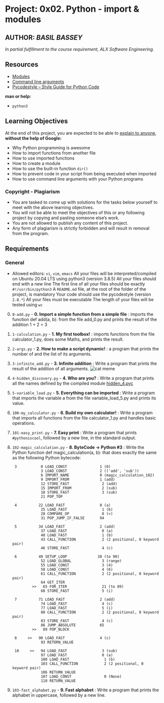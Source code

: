 # Project: 0x02. Python - import & modules

## AUTHOR: *BASIL BASSEY*

*In partial fulfillment to the course requirement, ALX Software Engineering.*

## Resources

- [Modules](https://intranet.alxswe.com/rltoken/SY-cMfnwbHoPFaJ-D_LWig)
- [Command line arguments](https://intranet.alxswe.com/rltoken/5e3TphtJ6WSVkWsdd2eX_A)
- [Pycodestyle – Style Guide for Python Code](https://intranet.alxswe.com/rltoken/FlkAJ_kPXHC4Y65WrRvA4A)

**man or help:**

- `python3`

## Learning Objectives

At the end of this project, you are expected to be able to [explain to anyone](https://intranet.alxswe.com/rltoken/TYWTMEj3W1HhTHqMKu8kWA), **without the help of Google:**

- Why Python programming is awesome
- How to import functions from another file
- How to use imported functions
- How to create a module
- How to use the built-in function `dir()`
- How to prevent code in your script from being executed when imported
- How to use command line arguments with your Python programs

### Copyright - Plagiarism

- You are tasked to come up with solutions for the tasks below yourself to meet with the above learning objectives.
- You will not be able to meet the objectives of this or any following project by copying and pasting someone else’s work.
- You are not allowed to publish any content of this project.
- Any form of plagiarism is strictly forbidden and will result in removal from the program.

## Requirements

### General

- Allowed editors: `vi`, `vim`, `emacs`
All your files will be interpreted/compiled on Ubuntu 20.04 LTS using python3 (version 3.8.5)
All your files should end with a new line
The first line of all your files should be exactly `#!/usr/bin/python3`
A `README.md` file, at the root of the folder of the project, is mandatory
Your code should use the pycodestyle (version `2.8.*`)
All your files must be executable
The length of your files will be tested using `wc`

0. `0-add.py` - **0. Import a simple function from a simple file** : imports the function def add(a, b): from the file add_0.py and prints the result of the addition 1 + 2 = 3
1. `1-calculation.py` - **1. My first toolbox!** : imports functions from the file calculator_1.py, does some Maths, and prints the result.
2. `2-args.py` - **2. How to make a script dynamic!** : a program that prints the number of and the list of its arguments.
3. `3-infinite_add.py` - **3. Infinite addition** : Write a program that prints the result of the addition of all arguments.
![cat meme](https://s3.amazonaws.com/alx-intranet.hbtn.io/uploads/medias/2020/9/621c6dd72e1acff708141f3fab6dfa6ff37c5ee6.jpg?X-Amz-Algorithm=AWS4-HMAC-SHA256&X-Amz-Credential=AKIARDDGGGOUSBVO6H7D%2F20230609%2Fus-east-1%2Fs3%2Faws4_request&X-Amz-Date=20230609T015158Z&X-Amz-Expires=86400&X-Amz-SignedHeaders=host&X-Amz-Signature=8b1071dee747fec04efe77b38729d5a048d7db5ba9c43c3810f4fe224c5e7006)
4. `4-hidden_discovery.py` - **4. Who are you?** : Write a program that prints all the names defined by the compiled module [hidden_4.pyc](https://github.com/alx-tools/0x02.py/raw/master/hidden_4.pyc)
5. `5-variable_load.py` - **5. Everything can be imported** : Write a program that imports the variable a from the file variable_load_5.py and prints its value.
6. `100-my_calculator.py` - **6. Build my own calculator!** : Write a program that imports all functions from the file calculator_1.py and handles basic operations.
7. `101-easy_print.py` - **7. Easy print** : Write a program that prints `#pythoniscool`, followed by a new line, in the standard output.
8. `102-magic_calculation.py` - **8. ByteCode -> Python #3** : Write the Python function def magic_calculation(a, b): that does exactly the same as the following Python bytecode:

        3           0 LOAD_CONST               1 (0)
                    3 LOAD_CONST               2 (('add', 'sub'))
                    6 IMPORT_NAME              0 (magic_calculation_102)
                    9 IMPORT_FROM              1 (add)
                    12 STORE_FAST               2 (add)
                    15 IMPORT_FROM              2 (sub)
                    18 STORE_FAST               3 (sub)
                    21 POP_TOP

        4          22 LOAD_FAST                0 (a)
                    25 LOAD_FAST                1 (b)
                    28 COMPARE_OP               0 (<)
                    31 POP_JUMP_IF_FALSE       94

        5          34 LOAD_FAST                2 (add)
                    37 LOAD_FAST                0 (a)
                    40 LOAD_FAST                1 (b)
                    43 CALL_FUNCTION            2 (2 positional, 0 keyword pair)
                    46 STORE_FAST               4 (c)

        6          49 SETUP_LOOP              38 (to 90)
                    52 LOAD_GLOBAL              3 (range)
                    55 LOAD_CONST               3 (4)
                    58 LOAD_CONST               4 (6)
                    61 CALL_FUNCTION            2 (2 positional, 0 keyword pair)
                    64 GET_ITER
                >>   65 FOR_ITER                21 (to 89)
                    68 STORE_FAST               5 (i)

        7          71 LOAD_FAST                2 (add)
                    74 LOAD_FAST                4 (c)
                    77 LOAD_FAST                5 (i)
                    80 CALL_FUNCTION            2 (2 positional, 0 keyword pair)
                    83 STORE_FAST               4 (c)
                    86 JUMP_ABSOLUTE           65
                >>   89 POP_BLOCK

        8     >>   90 LOAD_FAST                4 (c)
                    93 RETURN_VALUE

        10     >>   94 LOAD_FAST                3 (sub)
                    97 LOAD_FAST                0 (a)
                    100 LOAD_FAST                1 (b)
                    103 CALL_FUNCTION            2 (2 positional, 0 keyword pair)
                    106 RETURN_VALUE
                    107 LOAD_CONST               0 (None)
                    110 RETURN_VALUE

9. `103-fast_alphabet.py` - **9. Fast alphabet** : Write a program that prints the alphabet in uppercase, followed by a new line.
